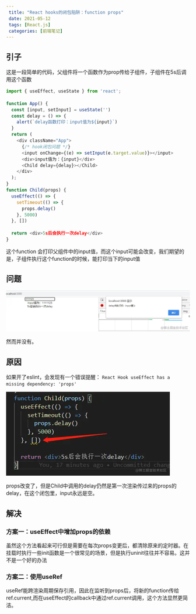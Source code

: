 ```yaml
---
 title: "React hooks的闭包陷阱：function props"
 date: 2021-05-12
 tags: [React.js]
 categories: [前端笔记]
---
```


引子
--

这是一段简单的代码，父组件将一个函数作为prop传给子组件，子组件在5s后调用这个函数

```javascript
import { useEffect, useState } from 'react';

function App() {
  const [input, setInput] = useState('')
  const delay = () => {
    alert(`delay函数打印：input值为${input}`)
  }
  return (
    <div className="App">
      {/* hook闭包问题 */}
      <input onChange={(e) => setInput(e.target.value)}></input>
      <div>input值为：{input}</div>
      <Child delay={delay}></Child>
    </div>
  );
}
function Child(props) {
  useEffect(() => {
    setTimeout(() => {
      props.delay()
    }, 5000)
  }, [])
 
  return <div>5s后会执行一次delay</div>
}
```

这个function 会打印父组件中的input值，而这个input可能会改变，我们期望的是，子组件执行这个function的时候，能打印当下的input值

问题
--

![image.png](../imgs/07830b476af641af90b3934713ad04c1.png)

然而并没有。

原因
--

如果开了eslint，会发现有一个错误提醒： `React Hook useEffect has a missing dependency: 'props'`

![image.png](../imgs/566bb1081f7a4747a00139f8e144116e.png)

props改变了，但是Child中调用的delay仍然是第一次渲染传过来的props的delay，在这个闭包里，input永远是空。

解决
--

### 方案一：useEffect中增加props的依赖

虽然这个方法看起来可行但是需要在每次props变更后，都清除原来的定时器。在挂载时执行一些init函数是一个很常见的场景，但是执行uninit往往并不容易。这并不是一个好的办法

### 方案二：使用useRef

useRef能跨渲染周期保存引用，因此在监听到props后，将新的function传给ref.current,而在useEffect的callback中通过ref.current调用，这个方法显然更简洁。